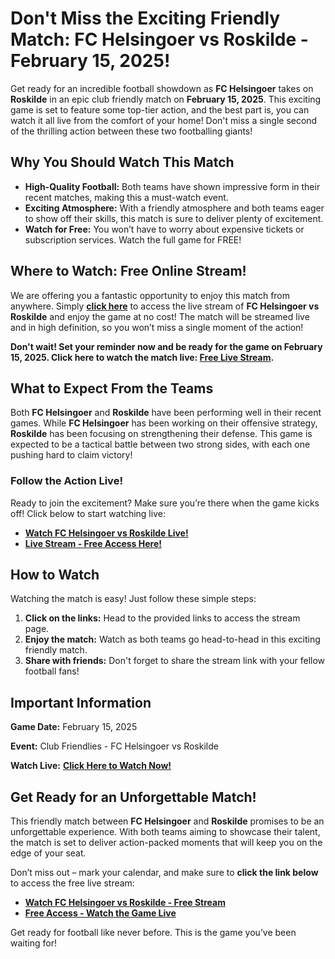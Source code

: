 # Don't Miss the Exciting Friendly Match: FC Helsingoer vs Roskilde - February 15, 2025!

Get ready for an incredible football showdown as **FC Helsingoer** takes on **Roskilde** in an epic club friendly match on **February 15, 2025**. This exciting game is set to feature some top-tier action, and the best part is, you can watch it all live from the comfort of your home! Don't miss a single second of the thrilling action between these two footballing giants!

## Why You Should Watch This Match

- **High-Quality Football:** Both teams have shown impressive form in their recent matches, making this a must-watch event.
- **Exciting Atmosphere:** With a friendly atmosphere and both teams eager to show off their skills, this match is sure to deliver plenty of excitement.
- **Watch for Free:** You won’t have to worry about expensive tickets or subscription services. Watch the full game for FREE!

## Where to Watch: Free Online Stream!

We are offering you a fantastic opportunity to enjoy this match from anywhere. Simply [**click here**](https://tinyurl.com/livestreamfreeo?st=FC+Helsingoer+vs+Roskilde&si=ghc) to access the live stream of **FC Helsingoer vs Roskilde** and enjoy the game at no cost! The match will be streamed live and in high definition, so you won’t miss a single moment of the action!

**Don't wait! Set your reminder now and be ready for the game on February 15, 2025. Click here to watch the match live: [Free Live Stream](https://tinyurl.com/livestreamfreeo?st=FC+Helsingoer+vs+Roskilde&si=ghc).**

## What to Expect From the Teams

Both **FC Helsingoer** and **Roskilde** have been performing well in their recent games. While **FC Helsingoer** has been working on their offensive strategy, **Roskilde** has been focusing on strengthening their defense. This game is expected to be a tactical battle between two strong sides, with each one pushing hard to claim victory!

### Follow the Action Live!

Ready to join the excitement? Make sure you’re there when the game kicks off! Click below to start watching live:

- [**Watch FC Helsingoer vs Roskilde Live!**](https://tinyurl.com/livestreamfreeo?st=FC+Helsingoer+vs+Roskilde&si=ghc)
- [**Live Stream - Free Access Here!**](https://tinyurl.com/livestreamfreeo?st=FC+Helsingoer+vs+Roskilde&si=ghc)

## How to Watch

Watching the match is easy! Just follow these simple steps:

1. **Click on the links:** Head to the provided links to access the stream page.
2. **Enjoy the match:** Watch as both teams go head-to-head in this exciting friendly match.
3. **Share with friends:** Don't forget to share the stream link with your fellow football fans!

## Important Information

**Game Date:** February 15, 2025

**Event:** Club Friendlies - FC Helsingoer vs Roskilde

**Watch Live:** [**Click Here to Watch Now!**](https://tinyurl.com/livestreamfreeo?st=FC+Helsingoer+vs+Roskilde&si=ghc)

## Get Ready for an Unforgettable Match!

This friendly match between **FC Helsingoer** and **Roskilde** promises to be an unforgettable experience. With both teams aiming to showcase their talent, the match is set to deliver action-packed moments that will keep you on the edge of your seat.

Don’t miss out – mark your calendar, and make sure to **click the link below** to access the free live stream:

- [**Watch FC Helsingoer vs Roskilde - Free Stream**](https://tinyurl.com/livestreamfreeo?st=FC+Helsingoer+vs+Roskilde&si=ghc)
- [**Free Access - Watch the Game Live**](https://tinyurl.com/livestreamfreeo?st=FC+Helsingoer+vs+Roskilde&si=ghc)

Get ready for football like never before. This is the game you’ve been waiting for!
